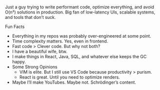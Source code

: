 Just a guy trying to write performant code, optimize everything, and avoid O(n²) solutions in production. Big fan of low-latency UIs, scalable systems, and tools that don’t suck.

Fun Facts
- Everything in my repos was probably over-engineered at some point.
- Time complexity matters. Yes, even in frontend.
- Fast code > Clever code. But why not both?
- I have a beautiful wife, btw.
- I make things in React, Java, SQL, and whatever else keeps the GC happy.
- Some Strong Opinions
  - VIM is elite. But I still use VS Code because productivity > purism.
  - React is great. Until you need to optimize renders.
- Maybe I’ll make YouTubes. Maybe not. Schrödinger’s content.

